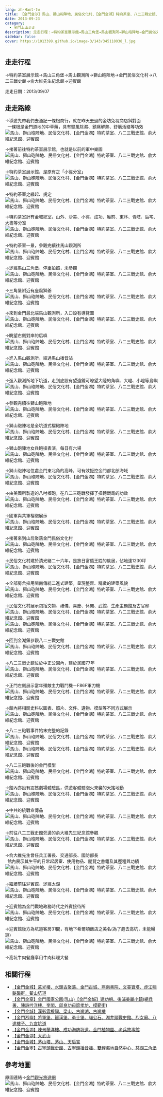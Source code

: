 ```yaml
---
lang: zh-Hant-tw
title: 【金門金沙】馬山、獅山砲陣地、民俗文化村、【金門金湖】特約茶室、八二三戰史館、俞大維紀念館、迎賓館
date: 2013-09-23
category: 
  - 金門上山走走
description: 走走行程：→特約茶室展示館→馬山三角堡→馬山觀測所→獅山砲陣地→金門民俗文化村→八二三戰史館→俞大維先生紀念館→迎賓館
sidebar: false
cover: https://1013399.github.io/image-3/143/345110038_l.jpg
---
```


## 走走行程
→特約茶室展示館→馬山三角堡→馬山觀測所→獅山砲陣地→金門民俗文化村→八二三戰史館→俞大維先生紀念館→迎賓館

走走日期：2013/09/07

<!-- more -->

## 走走路線
→導遊先帶我們去浯記一條根商行，就在昨天去過的金坊免稅商店斜對面  
  一條根是金門道地的中草藥，具有驅風除濕、鎮痛解熱、舒筋活絡等功效  
![馬山、獅山砲陣地、民俗文化村、【金門金湖】特約茶室、八二三戰史館、俞大維紀念館、迎賓館](https://1013399.github.io/image-3/143/345093351_l.jpg)

→接著前往特約茶室展示館，也就是以前的軍中樂園  
![馬山、獅山砲陣地、民俗文化村、【金門金湖】特約茶室、八二三戰史館、俞大維紀念館、迎賓館](https://1013399.github.io/image-3/143/345094195_l.jpg)

→特約茶室展示館，是原有之「小徑分室」  
![馬山、獅山砲陣地、民俗文化村、【金門金湖】特約茶室、八二三戰史館、俞大維紀念館、迎賓館](https://1013399.github.io/image-3/143/345094949_l.jpg)

→特約茶室之緣起、規定  
![馬山、獅山砲陣地、民俗文化村、【金門金湖】特約茶室、八二三戰史館、俞大維紀念館、迎賓館](https://1013399.github.io/image-3/143/345095599_l.jpg)

→特約茶室計有金城總室，山外、沙美、小徑、成功、庵前、東林、青岐、后宅、大擔等分室  
![馬山、獅山砲陣地、民俗文化村、【金門金湖】特約茶室、八二三戰史館、俞大維紀念館、迎賓館](https://1013399.github.io/image-3/143/345096233_l.jpg)

→特約茶室一景，參觀完續往馬山觀測所  
![馬山、獅山砲陣地、民俗文化村、【金門金湖】特約茶室、八二三戰史館、俞大維紀念館、迎賓館](https://1013399.github.io/image-3/143/345096866_l.jpg)

→途經馬山三角堡，停車拍照，未參觀  
![馬山、獅山砲陣地、民俗文化村、【金門金湖】特約茶室、八二三戰史館、俞大維紀念館、迎賓館](https://1013399.github.io/image-3/143/345098756_l.jpg)

→三角堡附近有座風獅爺  
![馬山、獅山砲陣地、民俗文化村、【金門金湖】特約茶室、八二三戰史館、俞大維紀念館、迎賓館](https://1013399.github.io/image-3/143/345099536_l.jpg)

→來到金門最北端馬山觀測所，入口設有導覽圖  
![馬山、獅山砲陣地、民俗文化村、【金門金湖】特約茶室、八二三戰史館、俞大維紀念館、迎賓館](https://1013399.github.io/image-3/143/345100337_l.jpg)

→眺望右側對岸的后嶼  
![馬山、獅山砲陣地、民俗文化村、【金門金湖】特約茶室、八二三戰史館、俞大維紀念館、迎賓館](https://1013399.github.io/image-3/143/345102305_l.jpg)

→進入馬山觀測所，經過馬山播音站  
![馬山、獅山砲陣地、民俗文化村、【金門金湖】特約茶室、八二三戰史館、俞大維紀念館、迎賓館](https://1013399.github.io/image-3/143/345101063_l.jpg)

→進入觀測所地下坑道，走到底設有望遠鏡可瞭望大陸的角嶼、大嶝、小嶝等島嶼  
![馬山、獅山砲陣地、民俗文化村、【金門金湖】特約茶室、八二三戰史館、俞大維紀念館、迎賓館](https://1013399.github.io/image-3/143/345101794_l.jpg)

→參觀完續往獅山砲陣地  
![馬山、獅山砲陣地、民俗文化村、【金門金湖】特約茶室、八二三戰史館、俞大維紀念館、迎賓館](https://1013399.github.io/image-3/143/345103025_l.jpg)

→獅山砲陣地是全坑道式榴砲陣地  
![馬山、獅山砲陣地、民俗文化村、【金門金湖】特約茶室、八二三戰史館、俞大維紀念館、迎賓館](https://1013399.github.io/image-3/143/345103678_l.jpg)

→獅山砲陣地女兵砲操表演，每日有六場  
![馬山、獅山砲陣地、民俗文化村、【金門金湖】特約茶室、八二三戰史館、俞大維紀念館、迎賓館](https://1013399.github.io/image-3/143/345104399_l.jpg)

→獅山砲陣地位處金門東北角的高峰，可有效扼控金門都北部海域  
![馬山、獅山砲陣地、民俗文化村、【金門金湖】特約茶室、八二三戰史館、俞大維紀念館、迎賓館](https://1013399.github.io/image-3/143/345105118_l.jpg)

→由美國所製造的八吋榴砲，在八二三砲戰發揮了扭轉戰局的功效  
![馬山、獅山砲陣地、民俗文化村、【金門金湖】特約茶室、八二三戰史館、俞大維紀念館、迎賓館](https://1013399.github.io/image-3/143/345106409_l.jpg)

→國軍與共軍榴砲展示  
![馬山、獅山砲陣地、民俗文化村、【金門金湖】特約茶室、八二三戰史館、俞大維紀念館、迎賓館](https://1013399.github.io/image-3/143/345107430_l.jpg)

→接著來到山后聚落金門民俗文化村  
![馬山、獅山砲陣地、民俗文化村、【金門金湖】特約茶室、八二三戰史館、俞大維紀念館、迎賓館](https://1013399.github.io/image-3/143/345108927_l.jpg)

→民俗文化村建於清光緒二十六年，是旅日富僑王姓的族居，佔地達1230坪  
![馬山、獅山砲陣地、民俗文化村、【金門金湖】特約茶室、八二三戰史館、俞大維紀念館、迎賓館](https://1013399.github.io/image-3/143/345110038_l.jpg)

→全部房舍採用閩南傳統二進式建築，呈現整齊、精緻的建築風貌  
![馬山、獅山砲陣地、民俗文化村、【金門金湖】特約茶室、八二三戰史館、俞大維紀念館、迎賓館](https://1013399.github.io/image-3/143/345111203_l.jpg)

→民俗文化村展示包括文物、禮儀、喜慶、休閒、武館、生產主題館及古官邸  
![馬山、獅山砲陣地、民俗文化村、【金門金湖】特約茶室、八二三戰史館、俞大維紀念館、迎賓館](https://1013399.github.io/image-3/143/345112005_l.jpg)  
![馬山、獅山砲陣地、民俗文化村、【金門金湖】特約茶室、八二三戰史館、俞大維紀念館、迎賓館](https://1013399.github.io/image-3/143/345112794_l.jpg)

→回到金湖鎮參觀八二三戰史館  
![馬山、獅山砲陣地、民俗文化村、【金門金湖】特約茶室、八二三戰史館、俞大維紀念館、迎賓館](https://1013399.github.io/image-3/143/345114064_l.jpg)

→八二三戰史館位於中正公園內，建於民國77年  
![馬山、獅山砲陣地、民俗文化村、【金門金湖】特約茶室、八二三戰史館、俞大維紀念館、迎賓館](https://1013399.github.io/image-3/143/345114803_l.jpg)

→正門左側展示當年殲敵主力戰鬥機－F86F軍刀機  
![馬山、獅山砲陣地、民俗文化村、【金門金湖】特約茶室、八二三戰史館、俞大維紀念館、迎賓館](https://1013399.github.io/image-3/143/345115464_l.jpg)

→館內將相關史料以圖表、照片、文件、遺物、模型等不同方式展示  
![馬山、獅山砲陣地、民俗文化村、【金門金湖】特約茶室、八二三戰史館、俞大維紀念館、迎賓館](https://1013399.github.io/image-3/143/345116940_l.jpg)

→八二三砲戰事件始末完整的記錄  
![馬山、獅山砲陣地、民俗文化村、【金門金湖】特約茶室、八二三戰史館、俞大維紀念館、迎賓館](https://1013399.github.io/image-3/143/345118620_l.jpg)  
![馬山、獅山砲陣地、民俗文化村、【金門金湖】特約茶室、八二三戰史館、俞大維紀念館、迎賓館](https://1013399.github.io/image-3/143/345119600_l.jpg)

→八二三砲戰後的金門模型  
![馬山、獅山砲陣地、民俗文化村、【金門金湖】特約茶室、八二三戰史館、俞大維紀念館、迎賓館](https://1013399.github.io/image-3/143/345120667_l.jpg)

→館內亦設有震撼劇場體驗區，供遊客體驗砲火來襲的天搖地動  
![馬山、獅山砲陣地、民俗文化村、【金門金湖】特約茶室、八二三戰史館、俞大維紀念館、迎賓館](https://1013399.github.io/image-3/143/345121603_l.jpg)

→中共的統戰宣傳品  
![馬山、獅山砲陣地、民俗文化村、【金門金湖】特約茶室、八二三戰史館、俞大維紀念館、迎賓館](https://1013399.github.io/image-3/143/345122381_l.jpg)

→前往八二三戰史館旁邊的俞大維先生紀念館參觀  
![馬山、獅山砲陣地、民俗文化村、【金門金湖】特約茶室、八二三戰史館、俞大維紀念館、迎賓館](https://1013399.github.io/image-3/143/345113461_l.jpg)

→俞大維先生曾任兵工署長、交通部長、國防部長  
  館內展示其生平的日常起居室、使用物品、閱覽之書籍及其歷程與功績  
![馬山、獅山砲陣地、民俗文化村、【金門金湖】特約茶室、八二三戰史館、俞大維紀念館、迎賓館](https://1013399.github.io/image-3/143/345122998_l.jpg)

→繼續前往迎賓館，途經太湖  
![馬山、獅山砲陣地、民俗文化村、【金門金湖】特約茶室、八二三戰史館、俞大維紀念館、迎賓館](https://1013399.github.io/image-3/143/345123597_l.jpg)

→迎賓館為金門戰地政務時代之外賓接待所  
![馬山、獅山砲陣地、民俗文化村、【金門金湖】特約茶室、八二三戰史館、俞大維紀念館、迎賓館](https://1013399.github.io/image-3/143/345124857_l.jpg)

→迎賓館後方為坑道客房31間，有地下希爾頓飯店之美名(為了趕去高坑，未能暢遊)  
![馬山、獅山砲陣地、民俗文化村、【金門金湖】特約茶室、八二三戰史館、俞大維紀念館、迎賓館](https://1013399.github.io/image-3/143/345125528_l.jpg)

→高坑牛肉餐廳享用牛肉料理大餐

## 相關行程
- [【金門金城】莒光樓、水頭古聚落、金門古城、燕南書院、文臺寶塔、虛江嘯臥碣群、翟山坑道](/posts/post-150-2013-09-23.md)
- [【金門金寧】金門國家公園(乳山)【金門金城】建功嶼、後浦美麗小鎮(總兵署、陳詩吟洋樓、奎閣、邱良功母節孝坊、模範街)](/posts/post-149-2013-09-23.html)  
- [【金門金城】漢影雲根碣、梁山、古崗湖、古崗樓](/posts/post-148-2013-09-23.html)  
- [【金門烈嶼】將軍堡、鐵漢堡、勇士堡、貓公石、湖井頭戰史館、烈女廟、八達樓子、九宮坑道](/posts/post-147-2013-09-23.html)  
- [【金門金湖】陳景蘭洋樓、成功海防坑道、金門植物園、老兵故事館](/posts/post-146-2013-09-23.md)  
- [【金門金湖】太武山](/posts/post-145-2013-09-23.md)  
- [【金門金城】茅山塔、茅山、天后宮](/posts/post-144-2013-09-23.md)  
- [【金門金寧】古寧頭戰史館、古寧頭播音牆、雙鯉濕地自然中心、慈湖三角堡](/posts/post-142-2013-09-23.html)

## 參考地圖 
原圖連結→[金門觀光旅遊網](http://tour.kinmen.gov.tw/upload/relfile/trip/633941419108138807.jpg)  
![馬山、獅山砲陣地、民俗文化村、【金門金湖】特約茶室、八二三戰史館、俞大維紀念館、迎賓館](https://1013399.github.io/image-3/143/343898065_l.jpg)